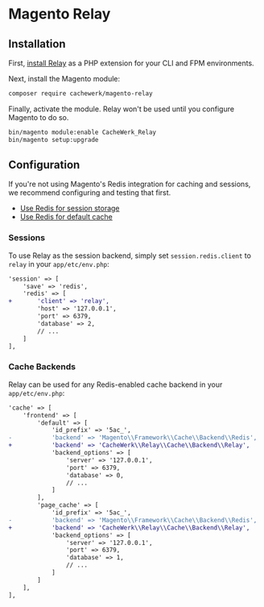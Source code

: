 # Magento Relay

## Installation

First, [install Relay](https://relaycache.com/docs/installation) as a PHP extension for your CLI and FPM environments.

Next, install the Magento module:

```bash
composer require cachewerk/magento-relay
```

Finally, activate the module. Relay won't be used until you configure Magento to do so.

```bash
bin/magento module:enable CacheWerk_Relay
bin/magento setup:upgrade
```

## Configuration

If you're not using Magento's Redis integration for caching and sessions, we recommend configuring and testing that first.

- [Use Redis for session storage](https://devdocs.magento.com/guides/v2.4/config-guide/redis/redis-session.html)
- [Use Redis for default cache](https://devdocs.magento.com/guides/v2.4/config-guide/redis/redis-pg-cache.html)

### Sessions

To use Relay as the session backend, simply set `session.redis.client` to `relay` in your `app/etc/env.php`:

```diff
'session' => [
    'save' => 'redis',
    'redis' => [
+       'client' => 'relay',
        'host' => '127.0.0.1',
        'port' => 6379,
        'database' => 2,
        // ...
    ]
],
```

### Cache Backends

Relay can be used for any Redis-enabled cache backend in your `app/etc/env.php`:

```diff
'cache' => [
    'frontend' => [
        'default' => [
            'id_prefix' => '5ac_',
-           'backend' => 'Magento\\Framework\\Cache\\Backend\\Redis',
+           'backend' => 'CacheWerk\\Relay\\Cache\\Backend\\Relay',
            'backend_options' => [
                'server' => '127.0.0.1',
                'port' => 6379,
                'database' => 0,
                // ...
            ]
        ],
        'page_cache' => [
            'id_prefix' => '5ac_',
-           'backend' => 'Magento\\Framework\\Cache\\Backend\\Redis',
+           'backend' => 'CacheWerk\\Relay\\Cache\\Backend\\Relay',
            'backend_options' => [
                'server' => '127.0.0.1',
                'port' => 6379,
                'database' => 1,
                // ...
            ]
        ]
    ],
],
```
